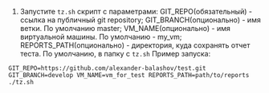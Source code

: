 1. Запустите ```tz.sh``` скрипт с параметрами: GIT_REPO(обязательный) - ссылка на публичный git repository; GIT_BRANCH(опционально) - имя ветки. По умолчанию master; VM_NAME(опционально) - имя виртуальной машины. По умолчанию - my_vm;  REPORTS_PATH(опционально) - директория, куда сохранять отчет теста. По умолчанию, в папку с ```tz.sh```
Пример запуска: 
```
GIT_REPO=https://github.com/alexander-balashov/test.git GIT_BRANCH=develop VM_NAME=vm_for_test REPORTS_PATH=path/to/reports ./tz.sh
